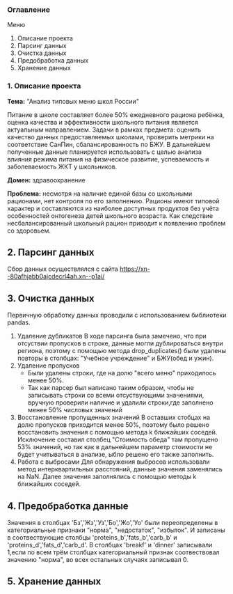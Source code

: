 ### Оглавление

Меню
1. Описание проекта
2. Парсинг данных
3. Очистка данных
4. Предобработка данных
5. Хранение данных


### 1. Описание проекта
**Тема:** "Анализ типовых меню школ России"
 
 Питание в школе составляет более 50% ежедневного рациона ребёнка, оценка качества и эффективности школьного питания является актуальным направлением. Задачи в рамках предмета: оценить качество данных предоставляемых школами, проверить метрики на  соответствие СанПин, сбалансированность по БЖУ. В дальнейшем полученные данные планируется использовать с целью анализа влияния режима питания на физическое развитие, успеваемость и заболеваемость ЖКТ у школьников.

**Домен:** здравоохранение

**Проблема:** несмотря на наличие единой базы со школьными рационами, нет контроля по его заполнению. Рационы имеют типовой характер и составляются из наиболее доступных продуктов без учёта особенностей онтогенеза детей школьного возраста. Как следствие несбалансированный школьный рацион приводит к появлению проблем со здоровьем. 

## 2. Парсинг данных
Сбор данных осуществлялся с сайта https://xn--80afhjabb0ajcdecrl4ah.xn--p1ai/



## 3. Очистка данных

Первичную обработку данных проводили с использованием библиотеки pandas.
1. Удаление дубликатов
   В ходе парсинга была замечено, что при отсуствии пропусков в строке, данные могли дублироваться внутри региона, поэтому 
с помощью метода drop_duplicates() были удалены повторы в столбцах: "Учебное учреждение" и БЖУ(обед и ужин).
2. Удаление пропусков
   - Были удалены строки, где на долю "всего меню" приходилось менее 50%.
   - Так как парсер был написано таким образом, чтобы не записывать строки со всеми отсуствующими значениями, вручную проверили наличие и удалили строки,где заполнено менее 50% числовых значений
 3. Восстановление пропущенных значений
    В оставших стобцах на долю пропусков приходится менее 50%, поэтому было решено восстановить значения с помощью метода k ближайших соседей. Исключение составил столбец "Стоимость обеда" там пропущено 53% значений, но так как в дальнейшем параметр стоимости не будет учитываться в анализе, ыбло решено его также заполнить.
 5. Работа с выбросами
    Для обнаружения выбросов использовали метод интерквартильных расстояний, данные значения заменялись на NaN. Далее значения заполнялись с помощью методы k ближайших соседей.

## 4. Предобработка данные 

Значения в столбцах 'Бз','Жз','Уз','Бо','Жо','Уо' были переопределены в категориальные признаки "норма", "недостаток", "избыток". И записаны в соотвествующие столбцы 'proteins_b','fats_b','carb_b' и 'proteins_d','fats_d','carb_d'. В столбцах 'breakf' и 'dinner' записывали 1,если по всем трём столбцах категориальный признак соотвествовал значению "норма", во всех остальных случаях записывал 0.

## 5. Хранение данных
